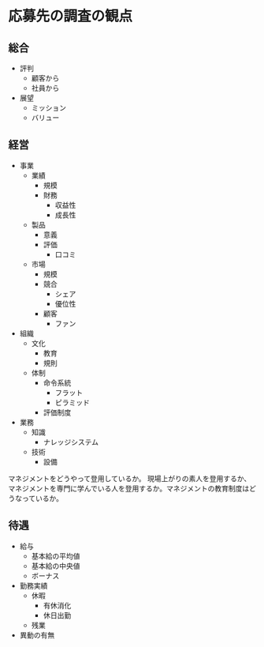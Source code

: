 # 応募先の調査の観点

## 総合

- 評判
  - 顧客から
  - 社員から
- 展望
  - ミッション
  - バリュー

## 経営

- 事業
  - 業績
    - 規模
    - 財務
      - 収益性
      - 成長性
  - 製品
    - 意義
    - 評価
      - 口コミ
  - 市場
    - 規模
    - 競合
      - シェア
      - 優位性
    - 顧客
      - ファン
- 組織
  - 文化
    - 教育
    - 規則
  - 体制
    - 命令系統
      - フラット
      - ピラミッド
    - 評価制度
- 業務
  - 知識
    - ナレッジシステム
  - 技術
    - 設備

マネジメントをどうやって登用しているか。
現場上がりの素人を登用するか、マネジメントを専門に学んでいる人を登用するか。マネジメントの教育制度はどうなっているか。

## 待遇

- 給与
  - 基本給の平均値
  - 基本給の中央値
  - ボーナス
- 勤務実績
  - 休暇
    - 有休消化
    - 休日出勤
  - 残業
- 異動の有無
